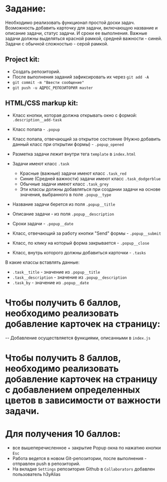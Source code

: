 # Задание:

Необходимо реализовать функционал простой доски задач.
Возможность добавить карточку для задачи, включающую название и описание задачи, статус задачи.
И сроки ее выполнения. Важные задачи должны выделяться красной рамкой, средней важности - синей. Задачи с
обычной сложностью - серой рамкой.

Project kit:
-
- Создать репозиторий. 
- После выполнения заданий зафиксировать их через `git add -A`
- `git commit -m "Ввести сообщение"`
- `git push -u АДРЕС_РЕПОЗИТОРИЯ master`

HTML/CSS markup kit:
- 
- Класс кнопки, которая должна открывать окно с формой: `.description__add-task`
- Класс попапа - `.popup`
- Класс попапа, отвечающий за открытое состояние (Нужно добавить данный класс при открытии формы) - `.popup_opened`
- Разметка задачи лежит внутри тега `template` в `index.html`
- Задачи имеют класс `.task`
  - Красные (важные) задачи имеют класс `.task_red`
  - Синие (Средней важности) задачи имеют класс `.task_dodgerblue`
  - Обычные задачи имеют класс `.task_grey`
  - Эти классы должны добавляться при создании задачи на основе значения, выбранного в поле `.popup__type`
- Название задачи берется из поля `.popup__title`
- Описание задачи - из поля `.popup__description`
- Сроки задачи - `.popup__date`

- Класс, отвечающий за работу кнопки "Send" формы - `.popup__submit`
- Класс, по клику на который форма закрывается - `.popup__close`
- Класс, внутрь которого должны добавиться карточки - `.tasks`

В какие классы вставлять данные:

- `.task__title` - значение из `.popup__title`
- `.task__description` - значение из `.popup__description`
- `.task_by` - значение из `.popup__date`


# Чтобы получить 6 баллов, необходимо реализовать добавление карточек на страницу:
-- Добавление осуществляется функциями, описанными в `index.js`

# Чтобы получить 8 баллов, необходимо реализовать добавление карточек на страницу с добавлением определенных цветов в зависимости от важности задачи.

# Для получения 10 баллов:
- все вышеперечисленное + закрытие Popup окна по нажатию кнопки `Esc`
- Работа ведется в новом Git-репозитории, после выполнения - отправлен push в репозиторий.
- На вкладке `Settings` репозитория Github в `Collaborators` добавлен пользователь h3yAlias
